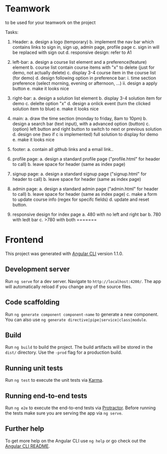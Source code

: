 # Teamwork
to be used for your teamwork on the project

Tasks:

1. Header: 
	a. design a logo (temporary)
	b. implement the nav bar which contains links to sign in, sign up, admin page, profile page
	c. sign in will be replaced with sign out
	d. responsive design: refer to A1

2. left-bar: 
	a. design a course list element and a preference(feature) element
	b. course list contain course items with "x" to delete (just for demo, not actually delete)
	c. display 3-4 course item in the course list (for demo)
	d. design following option in preference bar: 
		i. time section preference (select morning, evening or afternoon, ...)
		ii. design a apply button
	e. make it looks nice

3. right-bar:
	a. design a solution list element
	b. display 3-4 solution item for demo
	c. delelte option "x"
	d. design a onlick event (turn the clicked solution item to blue)
	e. make it looks nice

3. main:
	a. draw the time section (monday to friday, 8am to 10pm)
	b. design a search bar (text input), with a advanced option (button)
	c. (option) left button and right button to switch to next or previous solution
	d. design one (two if c is implemented) full solution to display for demo
	e. make it looks nice

4. footer: 
	a. contain all github links and a email link..

5. profile page:
	a. design a standard profile page ("profile.html" for header to call)
	b. leave space for header (same as index page)

6. signup page: 
	a. design a standard signup page ("signup.html" for header to call)
	b. leave space for header (same as index page)

7. admin page: 
	a. design a standard admin page ("admin.html" for header to call)
	b. leave space for header (same as index page)
	c. make a form to update course info (regex for specifc fields)
	d. update and reset button.

8. responsive design for index page
	a. 480 with no left and right bar
	b. 780 with ledt bar
	c. >780 with both
=======
# Frontend

This project was generated with [Angular CLI](https://github.com/angular/angular-cli) version 1.1.0.

## Development server

Run `ng serve` for a dev server. Navigate to `http://localhost:4200/`. The app will automatically reload if you change any of the source files.

## Code scaffolding

Run `ng generate component component-name` to generate a new component. You can also use `ng generate directive|pipe|service|class|module`.

## Build

Run `ng build` to build the project. The build artifacts will be stored in the `dist/` directory. Use the `-prod` flag for a production build.

## Running unit tests

Run `ng test` to execute the unit tests via [Karma](https://karma-runner.github.io).

## Running end-to-end tests

Run `ng e2e` to execute the end-to-end tests via [Protractor](http://www.protractortest.org/).
Before running the tests make sure you are serving the app via `ng serve`.

## Further help

To get more help on the Angular CLI use `ng help` or go check out the [Angular CLI README](https://github.com/angular/angular-cli/blob/master/README.md).
